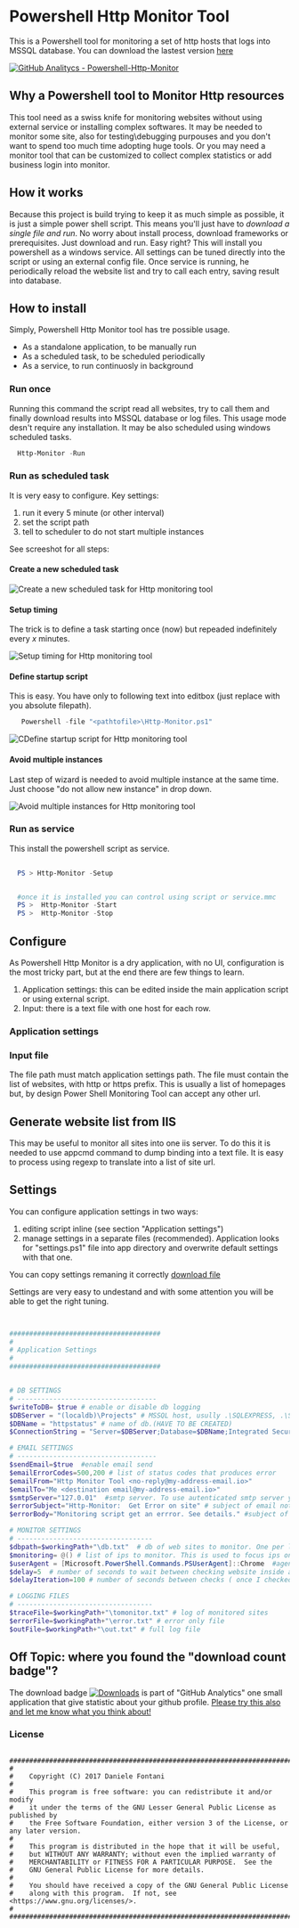 # Powershell Http Monitor Tool
This is a Powershell tool for monitoring a set of http hosts that logs into MSSQL database. You can download the lastest version [here](https://github.com/zeppaman/Powershell-Http-Monitor/releases/)

[![GitHub Analitycs - Powershell-Http-Monitor](http://github-analytics.apphb.com/badges/RepositoryDownloads/107313163.svg)](http://github-analytics.apphb.com/) 

## Why a Powershell tool to Monitor Http resources
This tool need as a swiss knife for monitoring websites without using external service or installing complex softwares. It may be needed to monitor some site, also for testing\debugging purpouses and you don't want to spend too much time adopting huge tools. Or you may need a monitor tool that can be customized to collect complex statistics or add business login into monitor.

## How it works
Because this project is build trying to keep it as much simple as possible, it is just a simple power shell script. This means you'll just have to *download a single file and run*. No worry about install process, download frameworks or prerequisites. Just download and run. Easy right? This will install you powershell as a windows service. All settings can be tuned directly into the script or using an external config file. Once service is running, he periodically reload the website list and try to call each entry, saving result into database.

## How to install
Simply, Powershell Http Monitor tool has tre possible usage.

- As a standalone application, to be manually run
- As a scheduled task, to be scheduled periodically
- As a service, to run continuosly in background

### Run once
Running this command the script read all websites, try to call them and finally download results into MSSQL database or log files. This usage mode desn't require any installation. It may be also scheduled using windows scheduled tasks.

```powershell
  Http-Monitor -Run
```
### Run as scheduled task
It is very easy to configure. Key settings:

1. run it every 5 minute (or other interval)
2. set the script path
3. tell to scheduler to do not start multiple instances

See screeshot for all steps:
#### Create a new scheduled task
![Create a new scheduled task for Http monitoring tool](https://github.com/zeppaman/Powershell-Http-Monitor/blob/master/doc/scheduled_1.png?raw=true "Create a new scheduled task for Http monitoring tool")

#### Setup timing
The trick is to define a task starting once (now) but repeaded indefinitely every *x* minutes.

![Setup timing for Http monitoring tool](https://github.com/zeppaman/Powershell-Http-Monitor/blob/master/doc/scheduled_2.png?raw=true "Setup timing for Http monitoring tool")

#### Define startup script
This is easy. You have only to following text into editbox (just replace <pathtofile> with you absolute filepath).
  
```powershell
   Powershell -file "<pathtofile>\Http-Monitor.ps1"
```
![CDefine startup script for Http monitoring tool](https://github.com/zeppaman/Powershell-Http-Monitor/blob/master/doc/scheduled_3.png?raw=true "Define startup script for Http monitoring tool")

#### Avoid multiple instances
Last step of wizard is needed to avoid multiple instance at the same time. Just choose "do not allow new instance" in drop down.

![Avoid multiple instances for Http monitoring tool](https://github.com/zeppaman/Powershell-Http-Monitor/blob/master/doc/scheduled_4.png?raw=true "Avoid multiple instances for Http monitoring tool")


### Run as service
This install the powershell script as service.

```powershell
  
  PS > Http-Monitor -Setup


  #once it is installed you can control using script or service.mmc
  PS >  Http-Monitor -Start
  PS >  Http-Monitor -Stop
```

## Configure
As Powershell Http Monitor is a dry application, with no UI, configuration is the most tricky part, but at the end there are few things to learn.

1. Application settings: this can be edited inside the main application script or using external script. 
2. Input: there is a text file with one host for each row.

### Application settings

### Input file
The file path must match application settings path. The file must contain the list of websites, with http or https prefix. This is usually a list of homepages but, by design Power Shell Monitoring Tool can accept any other url.

## Generate website list from IIS 
This may be useful to monitor all sites into one iis server. To do this it is needed to use appcmd command to dump binding into a text file. It is easy to process using regexp to translate into a list of site url.

## Settings
You can configure application settings in two ways:
1. editing script inline (see section "Application settings")
2. manage settings in a separate files (recommended). Application looks for "settings.ps1" file into app directory and overwrite default settings with that one.

You can copy settings remaning it correctly [download file](https://raw.githubusercontent.com/zeppaman/Powershell-Http-Monitor/master/src/sample.settings.ps1)

Settings are very easy to undestand and with some attention you will be able to get the right tuning.


```powershell
  

######################################
#
# Application Settings
#
######################################


# DB SETTINGS
# -----------------------------------   
$writeToDB= $true # enable or disable db logging
$DBServer = "(localdb)\Projects" # MSSQL host, usully .\SQLEXPRESS, .\SQLSERVER 
$DBName = "httpstatus" # name of db.(HAVE TO BE CREATED)
$ConnectionString = "Server=$DBServer;Database=$DBName;Integrated Security=True;" # full connection string. Write here password if not in integrated security

# EMAIL SETTINGS
# -----------------------------------
$sendEmail=$true  #enable email send
$emailErrorCodes=500,200 # list of status codes that produces error
$emailFrom="Http Monitor Tool <no-reply@my-address-email.io>"
$emailTo="Me <destination email@my-address-email.io>"
$smtpServer="127.0.01"  #smtp server. To use autenticated smtp server you have to change Do-Monitor function.
$errorSubject="Http-Monitor:  Get Error on site" # subject of email notification
$errorBody="Monitoring script get an errror. See details." #subject of error body

# MONITOR SETTINGS
# ----------------------------------   
$dbpath=$workingPath+"\db.txt"  # db of web sites to monitor. One per line. Must have protocol predix. i.e. http://www.google.it
$monitoring= @() # list of ips to monitor. This is used to focus ips on some destination only "8.8.8.8","4.4.4.4"
$userAgent = [Microsoft.PowerShell.Commands.PSUserAgent]::Chrome  #agent used to download files
$delay=5  # number of seconds to wait between checking website inside a full run (used to avoid server overload)
$delayIteration=100 # number of seconds between checks ( once I checked all sites, I wait this time before a full control)

# LOGGING FILES
# ----------------------------------
$traceFile=$workingPath+"\tomonitor.txt" # log of monitored sites
$errorFile=$workingPath+"\error.txt" # error only file
$outFile=$workingPath+"\out.txt" # full log file

```


## Off Topic: where you found the "download count badge"?
The download badge [![Downloads](http://github-analytics.apphb.com/badges/RepositoryDownloads/51643460.svg)](http//github-analytics.apphb.com/Stats) is part of "GitHub Analytics" one small application that give statistic about your github profile.
[Please try this also and let me know what you think about! ]( http//github-analytics.apphb.com/Stats)

### License

```console

#############################################################################################
# 
#    Copyright (C) 2017 Daniele Fontani
#
#    This program is free software: you can redistribute it and/or modify
#    it under the terms of the GNU Lesser General Public License as published by
#    the Free Software Foundation, either version 3 of the License, or any later version.
#
#    This program is distributed in the hope that it will be useful,
#    but WITHOUT ANY WARRANTY; without even the implied warranty of
#    MERCHANTABILITY or FITNESS FOR A PARTICULAR PURPOSE.  See the
#    GNU General Public License for more details.
#
#    You should have received a copy of the GNU General Public License
#    along with this program.  If not, see <https://www.gnu.org/licenses/>.
#
#############################################################################################
```
